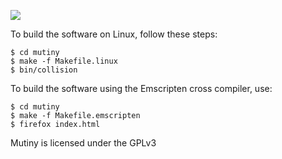 ![](http://devio.us/~kpedersen/mutiny/lib/tpl/prsnl10/user/logo.png)

To build the software on Linux, follow these steps:

```
$ cd mutiny
$ make -f Makefile.linux
$ bin/collision
```

To build the software using the Emscripten cross compiler, use:

```
$ cd mutiny
$ make -f Makefile.emscripten
$ firefox index.html
```

Mutiny is licensed under the GPLv3
